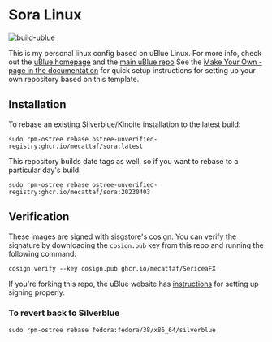 # Sora Linux

[![build-ublue](https://github.com/ublue-os/startingpoint/actions/workflows/build.yml/badge.svg)](https://github.com/ublue-os/startingpoint/actions/workflows/build.yml)

This is my personal linux config based on uBlue Linux. For more info, check out the [uBlue homepage](https://ublue.it/) and the [main uBlue repo](https://github.com/ublue-os/main/)
See the [Make Your Own -page in the documentation](https://ublue.it/making-your-own/) for quick setup instructions for setting up your own repository based on this template.

## Installation

To rebase an existing Silverblue/Kinoite installation to the latest build:

```
sudo rpm-ostree rebase ostree-unverified-registry:ghcr.io/mecattaf/sora:latest
```

This repository builds date tags as well, so if you want to rebase to a particular day's build:

```
sudo rpm-ostree rebase ostree-unverified-registry:ghcr.io/mecattaf/sora:20230403
```

## Verification

These images are signed with sisgstore's [cosign](https://docs.sigstore.dev/cosign/overview/). You can verify the signature by downloading the `cosign.pub` key from this repo and running the following command:

    cosign verify --key cosign.pub ghcr.io/mecattaf/SericeaFX

If you're forking this repo, the uBlue website has [instructions](https://ublue.it/making-your-own/) for setting up signing properly.

### To revert back to Silverblue

```shell
sudo rpm-ostree rebase fedora:fedora/38/x86_64/silverblue
```
